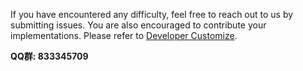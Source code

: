 If you have encountered any difficulty, feel free to reach out to us by submitting issues. You are also encouraged to contribute your implementations. Please refer to [Developer Customize](DEVELOPER.md).

**QQ群: 833345709**
